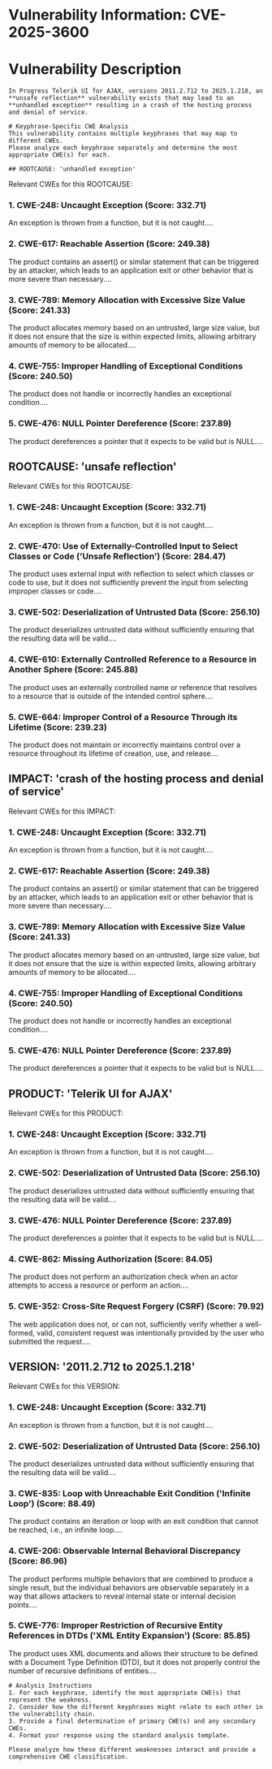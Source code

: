 # Vulnerability Information: CVE-2025-3600

# Vulnerability Description

    In Progress Telerik UI for AJAX, versions 2011.2.712 to 2025.1.218, an **unsafe reflection** vulnerability exists that may lead to an **unhandled exception** resulting in a crash of the hosting process and denial of service.

    # Keyphrase-Specific CWE Analysis
    This vulnerability contains multiple keyphrases that may map to different CWEs. 
    Please analyze each keyphrase separately and determine the most appropriate CWE(s) for each.

    ## ROOTCAUSE: 'unhandled exception'

Relevant CWEs for this ROOTCAUSE:

### 1. CWE-248: Uncaught Exception (Score: 332.71)

An exception is thrown from a function, but it is not caught....

### 2. CWE-617: Reachable Assertion (Score: 249.38)

The product contains an assert() or similar statement that can be triggered by an attacker, which leads to an application exit or other behavior that is more severe than necessary....

### 3. CWE-789: Memory Allocation with Excessive Size Value (Score: 241.33)

The product allocates memory based on an untrusted, large size value, but it does not ensure that the size is within expected limits, allowing arbitrary amounts of memory to be allocated....

### 4. CWE-755: Improper Handling of Exceptional Conditions (Score: 240.50)

The product does not handle or incorrectly handles an exceptional condition....

### 5. CWE-476: NULL Pointer Dereference (Score: 237.89)

The product dereferences a pointer that it expects to be valid but is NULL....

## ROOTCAUSE: 'unsafe reflection'

Relevant CWEs for this ROOTCAUSE:

### 1. CWE-248: Uncaught Exception (Score: 332.71)

An exception is thrown from a function, but it is not caught....

### 2. CWE-470: Use of Externally-Controlled Input to Select Classes or Code ('Unsafe Reflection') (Score: 284.47)

The product uses external input with reflection to select which classes or code to use, but it does not sufficiently prevent the input from selecting improper classes or code....

### 3. CWE-502: Deserialization of Untrusted Data (Score: 256.10)

The product deserializes untrusted data without sufficiently ensuring that the resulting data will be valid....

### 4. CWE-610: Externally Controlled Reference to a Resource in Another Sphere (Score: 245.88)

The product uses an externally controlled name or reference that resolves to a resource that is outside of the intended control sphere....

### 5. CWE-664: Improper Control of a Resource Through its Lifetime (Score: 239.23)

The product does not maintain or incorrectly maintains control over a resource throughout its lifetime of creation, use, and release....

## IMPACT: 'crash of the hosting process and denial of service'

Relevant CWEs for this IMPACT:

### 1. CWE-248: Uncaught Exception (Score: 332.71)

An exception is thrown from a function, but it is not caught....

### 2. CWE-617: Reachable Assertion (Score: 249.38)

The product contains an assert() or similar statement that can be triggered by an attacker, which leads to an application exit or other behavior that is more severe than necessary....

### 3. CWE-789: Memory Allocation with Excessive Size Value (Score: 241.33)

The product allocates memory based on an untrusted, large size value, but it does not ensure that the size is within expected limits, allowing arbitrary amounts of memory to be allocated....

### 4. CWE-755: Improper Handling of Exceptional Conditions (Score: 240.50)

The product does not handle or incorrectly handles an exceptional condition....

### 5. CWE-476: NULL Pointer Dereference (Score: 237.89)

The product dereferences a pointer that it expects to be valid but is NULL....

## PRODUCT: 'Telerik UI for AJAX'

Relevant CWEs for this PRODUCT:

### 1. CWE-248: Uncaught Exception (Score: 332.71)

An exception is thrown from a function, but it is not caught....

### 2. CWE-502: Deserialization of Untrusted Data (Score: 256.10)

The product deserializes untrusted data without sufficiently ensuring that the resulting data will be valid....

### 3. CWE-476: NULL Pointer Dereference (Score: 237.89)

The product dereferences a pointer that it expects to be valid but is NULL....

### 4. CWE-862: Missing Authorization (Score: 84.05)

The product does not perform an authorization check when an actor attempts to access a resource or perform an action....

### 5. CWE-352: Cross-Site Request Forgery (CSRF) (Score: 79.92)

The web application does not, or can not, sufficiently verify whether a well-formed, valid, consistent request was intentionally provided by the user who submitted the request....

## VERSION: '2011.2.712 to 2025.1.218'

Relevant CWEs for this VERSION:

### 1. CWE-248: Uncaught Exception (Score: 332.71)

An exception is thrown from a function, but it is not caught....

### 2. CWE-502: Deserialization of Untrusted Data (Score: 256.10)

The product deserializes untrusted data without sufficiently ensuring that the resulting data will be valid....

### 3. CWE-835: Loop with Unreachable Exit Condition ('Infinite Loop') (Score: 88.49)

The product contains an iteration or loop with an exit condition that cannot be reached, i.e., an infinite loop....

### 4. CWE-206: Observable Internal Behavioral Discrepancy (Score: 86.96)

The product performs multiple behaviors that are combined to produce a single result, but the individual behaviors are observable separately in a way that allows attackers to reveal internal state or internal decision points....

### 5. CWE-776: Improper Restriction of Recursive Entity References in DTDs ('XML Entity Expansion') (Score: 85.85)

The product uses XML documents and allows their structure to be defined with a Document Type Definition (DTD), but it does not properly control the number of recursive definitions of entities....


    # Analysis Instructions
    1. For each keyphrase, identify the most appropriate CWE(s) that represent the weakness.
    2. Consider how the different keyphrases might relate to each other in the vulnerability chain.
    3. Provide a final determination of primary CWE(s) and any secondary CWEs.
    4. Format your response using the standard analysis template.

    Please analyze how these different weaknesses interact and provide a comprehensive CWE classification.
    